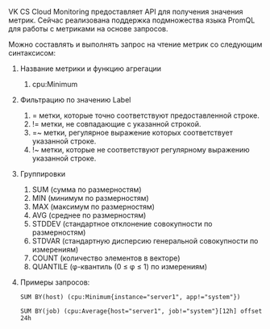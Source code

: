 VK CS Cloud Monitoring предоставляет API для получения значения метрик. Сейчас реализована поддержка подмножества языка PromQL для работы с метриками на основе запросов.

Можно составлять и выполнять запрос на чтение метрик со следующим синтаксисом:

1.  Название метрики и функцию агрегации
    1.  cpu:Minimum
2.  Фильтрацию по значению Label
    1.  \= метки, которые точно соответствуют предоставленной строке.
    2.  != метки, не совпадающие с указанной строкой.
    3.  \=~ метки, регулярное выражение которых соответствует указанной строке.
    4.  !~ метки, которые не соответствуют регулярному выражению указанной строке.
3.  Группировки
    1.  SUM (сумма по размерностям)
    2.  MIN (минимум по размерностям)
    3.  MAX (максимум по размерностям)
    4.  AVG (среднее по размерностям)
    5.  STDDEV (стандартное отклонение совокупности по размерностям)
    6.  STDVAR (стандартную дисперсию генеральной совокупности по измерениям)
    7.  COUNT (количество элементов в векторе)
    8.  QUANTILE (φ-квантиль (0 ≤ φ ≤ 1) по измерениям)
4.  Примеры запросов:

    ```
    SUM BY(host) (cpu:Minimum{instance="server1", app!="system"})
    ```

    ```
    SUM BY(job) (cpu:Average{host="server1", job!="system"}[12h] offset 24h
    ```
